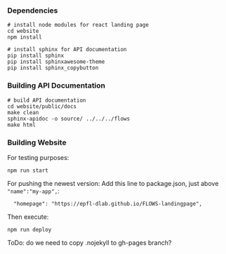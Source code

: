 ### Dependencies

```
# install node modules for react landing page
cd website
npm install
```
```
# install sphinx for API documentation
pip install sphinx
pip install sphinxawesome-theme
pip install sphinx_copybutton
```

### Building API Documentation

```
# build API documentation
cd website/public/docs
make clean
sphinx-apidoc -o source/ ../../../flows
make html
```

### Building Website

For testing purposes:
```
npm run start
```

For pushing the newest version:
Add this line to package.json, just above `"name":"my-app",`:
```
  "homepage": "https://epfl-dlab.github.io/FLOWS-landingpage",
```
Then execute:
```
npm run deploy
```

ToDo: do we need to copy .nojekyll to gh-pages branch?